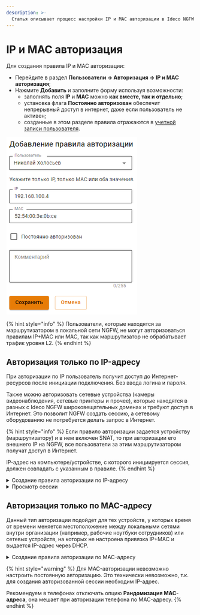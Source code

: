 ```yaml
---
description: >-
  Статья описывает процесс настройки IP и MAC авторизации в Ideco NGFW VPP.
---
```


# IP и MAC авторизация

Для создания правила IP и MAC авторизации:

* Перейдите в раздел **Пользователи -> Авторизация -> IP и MAC авторизация**;
* Нажмите **Добавить** и заполните форму используя возможности:
  * заполнять поля **IP** и **MAC** можно **как вместе, так и отдельно**;
  * установка флага **Постоянно авторизован** обеспечит непрерывный доступ в интернет, даже если пользователь не активен;
  * созданные в этом разделе правила отражаются в [учетной записи пользователя](/settings/users/user-tree.md#kak-sozdat-uchetnuyu-zapis-polzovatelya).

![](/.gitbook/assets/ip-mac-authorization.png)

{% hint style="info" %}
Пользователи, которые находятся за маршрутизатором в локальной сети NGFW, не могут авторизоваться правилам IP+MAС или MAC, так как маршрутизатор не обрабатывает трафик уровня L2.
{% endhint %}

## Авторизация только по IP-адресу

При авторизации по IP пользователь получит доступ до Интернет-ресурсов после инициации подключения. Без ввода логина и пароля.

Также можно авторизовать сетевые устройства (камеры видеонаблюдения, сетевые принтеры и прочее), которые находятся в разных с Ideco NGFW широковещательных доменах и требуют доступ в Интернет. Это позволит NGFW создать сессию, а сетевому оборудованию не потребуется делать запрос в Интернет.

{% hint style="info" %}
Если правило авторизации задается устройству (маршрутизатору) и в нем включен SNAT, то при авторизации его внешнего IP на NGFW, все пользователи за этим маршрутизатором получат доступ в Интернет.

IP-адрес на компьютере/устройстве, с которого инициируется сессия, должен совпадать с указанным в правиле.
{% endhint %}

<details>

<summary>Создание правила авторизации по IP-адресу</summary>

Чтобы авторизовать пользователя по IP-адресу:

1. [Создайте пользователя](/settings/users/user-tree.md#kak-sozdat-uchetnuyu-zapis-polzovatelya) в Ideco NGFW или [импортируйте](/settings/users/active-directory/import-users.md) его из Active Directory, который будет авторизован по IP.
2. Перейдите в раздел **Пользователи -> Учетные записи -> учетная запись пользователя -> IP и MAC авторизация** или **Пользователи -> Авторизация -> IP и MAC авторизация**.
3. Создайте правило-связку **IP-адрес <--> Пользователь**:

![](/.gitbook/assets/ip-mac-authorization1.png)

</details>

<details>

<summary>Просмотр сессии</summary>

После того как пользователь делает запрос в Интернет, на NGFW будет автоматически создана сессия с типом авторизации IP в разделе Мониторинг -> Авторизованные пользователи:

![](/.gitbook/assets/ip-mac-authorization3.png)

Под одним пользователем можно авторизовать только одно устройство по IP-адресу. Но одновременно с данным типом авторизации под одним пользователем можно авторизовать еще четыре устройства любым другим методом авторизации.

</details>

## Авторизация только по MAC-адресу

Данный тип авторизации подойдет для тех устройств, у которых время от времени меняется местоположение между локальными сетями внутри организации (например, рабочие ноутбуки сотрудников) или сетевых устройств, на которых не настроена привязка IP+MAC и выдается IP-адрес через DHCP.

<details>

<summary>Создание правила авторизации по MAC-адресу</summary>

Чтобы авторизовать пользователя по MAC-адресу, необходимо выполнить следующие действия:

1\. Узнать MAC-адрес устройства. Для этого в командной строке Windows введите команду: `ipconfig /all | findstr Address`\
Для русскоязычной версии: `ipconfig /all | findstr адрес`

![](/.gitbook/assets/ip-mac-authorization4.png)

2\. Удостовериться, что компьютер и NGFW находятся в одном широковещательном домене. Для этого на NGFW в разделе **Управление сервером -> Терминал** введите команду `ip neigh`:

![](/.gitbook/assets/ip-mac-authorization5.png)

Команда выводит ARP-таблицу NGFW, наличие записи с MAC-адресом устройства и статусом REACHEBLE говорит об имеющейся L2 доступности между NGFW и устройством.

3\. Создать правило-связку **Пользователь <--> MAC-адрес** в разделе **Пользователи -> Авторизация -> IP и MAC авторизация**:

![](/.gitbook/assets/ip-mac-authorization2.png)

</details>

{% hint style="warning" %}
Для MAC-авторизации невозможно настроить постоянную авторизацию. Это технически невозможно, т.к. для создания авторизованной сессии необходим IP-адрес.

Рекомендуем в телефонах отключать опцию **Рандомизация MAC-адреса**, она мешает при авторизации телефона по MAC-адресу.
{% endhint %}
